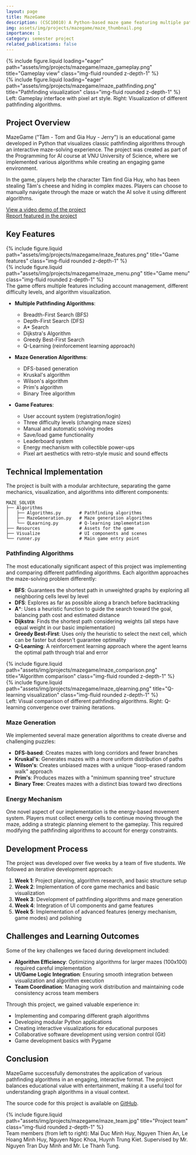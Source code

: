 ```yaml
---
layout: page
title: MazeGame
description: (CSC10010) A Python-based maze game featuring multiple pathfinding algorithms with interactive visualization
img: assets/img/projects/mazegame/maze_thumbnail.png
importance: 1
category: semester project
related_publications: false
---
```

<div class="row">
    <div class="col-sm mt-3 mt-md-0">
        {% include figure.liquid loading="eager" path="assets/img/projects/mazegame/maze_gameplay.png" title="Gameplay view" class="img-fluid rounded z-depth-1" %}
    </div>
    <div class="col-sm mt-3 mt-md-0">
        {% include figure.liquid loading="eager" path="assets/img/projects/mazegame/maze_pathfinding.png" title="Pathfinding visualization" class="img-fluid rounded z-depth-1" %}
    </div>
</div>
<div class="caption">
    Left: Gameplay interface with pixel art style. Right: Visualization of different pathfinding algorithms.
</div>

## Project Overview

MazeGame ("Tâm - Tom and Gia Huy - Jerry") is an educational game developed in Python that visualizes classic pathfinding algorithms through an interactive maze-solving experience. The project was created as part of the Programming for AI course at VNU University of Science, where we implemented various algorithms while creating an engaging game environment.

In the game, players help the character Tâm find Gia Huy, who has been stealing Tâm's cheese and hiding in complex mazes. Players can choose to manually navigate through the maze or watch the AI solve it using different algorithms.

[View a video demo of the project](https://youtu.be/hs9YLck7dBo)
<br>
[Report featured in the project](https://drive.google.com/file/d/1DdqyiuWbN3WzK6TD3XwzAFIepisDGeUF/view?usp=sharing)
## Key Features

<div class="row">
    <div class="col-sm-3 mt-3 mt-md-0">
        {% include figure.liquid path="assets/img/projects/mazegame/maze_features.png" title="Game features" class="img-fluid rounded z-depth-1" %}
    </div>
    <div class="col-sm-9 mt-3 mt-md-0">
        {% include figure.liquid path="assets/img/projects/mazegame/maze_menu.png" title="Game menu" class="img-fluid rounded z-depth-1" %}
    </div>
</div>
<div class="caption">
    The game offers multiple features including account management, different difficulty levels, and algorithm visualization.
</div>

- **Multiple Pathfinding Algorithms**: 
  - Breadth-First Search (BFS)
  - Depth-First Search (DFS)
  - A* Search
  - Dijkstra's Algorithm
  - Greedy Best-First Search
  - Q-Learning (reinforcement learning approach)

- **Maze Generation Algorithms**:
  - DFS-based generation
  - Kruskal's algorithm
  - Wilson's algorithm
  - Prim's algorithm
  - Binary Tree algorithm

- **Game Features**:
  - User account system (registration/login)
  - Three difficulty levels (changing maze sizes)
  - Manual and automatic solving modes
  - Save/load game functionality
  - Leaderboard system
  - Energy mechanism with collectible power-ups
  - Pixel art aesthetics with retro-style music and sound effects

## Technical Implementation

The project is built with a modular architecture, separating the game mechanics, visualization, and algorithms into different components:

```
MAZE_SOLVER
├── Algorithms
│   ├── Algorithms.py       # Pathfinding algorithms
│   ├── MazeGeneration.py   # Maze generation algorithms
│   └── QLearning.py        # Q-learning implementation
├── Resources               # Assets for the game
├── Visualize               # UI components and scenes
└── runner.py               # Main game entry point
```

### Pathfinding Algorithms

The most educationally significant aspect of this project was implementing and comparing different pathfinding algorithms. Each algorithm approaches the maze-solving problem differently:

- **BFS**: Guarantees the shortest path in unweighted graphs by exploring all neighboring cells level by level
- **DFS**: Explores as far as possible along a branch before backtracking
- **A***: Uses a heuristic function to guide the search toward the goal, balancing path cost and estimated distance
- **Dijkstra**: Finds the shortest path considering weights (all steps have equal weight in our basic implementation)
- **Greedy Best-First**: Uses only the heuristic to select the next cell, which can be faster but doesn't guarantee optimality
- **Q-Learning**: A reinforcement learning approach where the agent learns the optimal path through trial and error

<div class="row justify-content-sm-center">
    <div class="col-sm-6 mt-3 mt-md-0">
        {% include figure.liquid path="assets/img/projects/mazegame/maze_comparison.png" title="Algorithm comparison" class="img-fluid rounded z-depth-1" %}
    </div>
    <div class="col-sm-6 mt-3 mt-md-0">
        {% include figure.liquid path="assets/img/projects/mazegame/maze_qlearning.png" title="Q-learning visualization" class="img-fluid rounded z-depth-1" %}
    </div>
</div>
<div class="caption">
    Left: Visual comparison of different pathfinding algorithms. Right: Q-learning convergence over training iterations.
</div>

### Maze Generation

We implemented several maze generation algorithms to create diverse and challenging puzzles:

- **DFS-based**: Creates mazes with long corridors and fewer branches
- **Kruskal's**: Generates mazes with a more uniform distribution of paths
- **Wilson's**: Creates unbiased mazes with a unique "loop-erased random walk" approach
- **Prim's**: Produces mazes with a "minimum spanning tree" structure
- **Binary Tree**: Creates mazes with a distinct bias toward two directions

### Energy Mechanism

One novel aspect of our implementation is the energy-based movement system. Players must collect energy cells to continue moving through the maze, adding a strategic planning element to the gameplay. This required modifying the pathfinding algorithms to account for energy constraints.

## Development Process

The project was developed over five weeks by a team of five students. We followed an iterative development approach:

1. **Week 1**: Project planning, algorithm research, and basic structure setup
2. **Week 2**: Implementation of core game mechanics and basic visualization
3. **Week 3**: Development of pathfinding algorithms and maze generation
4. **Week 4**: Integration of UI components and game features
5. **Week 5**: Implementation of advanced features (energy mechanism, game modes) and polishing

## Challenges and Learning Outcomes

Some of the key challenges we faced during development included:

- **Algorithm Efficiency**: Optimizing algorithms for larger mazes (100x100) required careful implementation
- **UI/Game Logic Integration**: Ensuring smooth integration between visualization and algorithm execution
- **Team Coordination**: Managing work distribution and maintaining code consistency across team members

Through this project, we gained valuable experience in:

- Implementing and comparing different graph algorithms
- Developing modular Python applications
- Creating interactive visualizations for educational purposes
- Collaborative software development using version control (Git)
- Game development basics with Pygame

## Conclusion

MazeGame successfully demonstrates the application of various pathfinding algorithms in an engaging, interactive format. The project balances educational value with entertainment, making it a useful tool for understanding graph algorithms in a visual context.

The source code for this project is available on [GitHub](https://github.com/yourusername/MazeSolver).

<div class="row">
    <div class="col-sm mt-3 mt-md-0">
        {% include figure.liquid path="assets/img/projects/mazegame/maze_team.jpg" title="Project team" class="img-fluid rounded z-depth-1" %}
    </div>
</div>
<div class="caption">
    Team members (from left to right): Mai Duc Minh Huy, Nguyen Thien An, Le Hoang Minh Huy, Nguyen Ngoc Khoa, Huynh Trung Kiet. Supervised by Mr. Nguyen Tran Duy Minh and Mr. Le Thanh Tung.
</div>